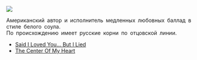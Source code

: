 ![](/songs/mno/Michael%20Bolton/michael_bolton.jpg)  

Американский автор и исполнитель медленных любовных баллад в стиле белого соула.  
По происхождению имеет русские корни по отцовской линии.

* [Said I Loved You... But I Lied](/songs/mno/Michael%20Bolton/Said%20I%20Loved%20You...%20But%20I%20Lied)
* [The Center Of My Heart](/songs/mno/Michael%20Bolton/The%20Center%20Of%20My%20Heart)